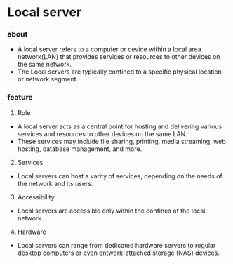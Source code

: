 # Local server

### about

- A local server refers to a computer or device within a local area network(LAN) that provides services or resources to other devices on the same network.
- The Local servers are typically confined to a specific physical location or network segment.

### feature

1. Role

- A local server acts as a central point for hosting and delivering various services and resources to other devices on the same LAN.
- These services may include file sharing, printing, media streaming, web hosting, database management, and more.

2. Services

- Local servers can host a varity of services, depending on the needs of the network and its users.

3. Accessibility

- Local servers are accessible only within the confines of the local network.

4. Hardware

- Local servers can range from dedicated hardware servers to regular desktop computers or even entwork-attached storage (NAS) devices.
